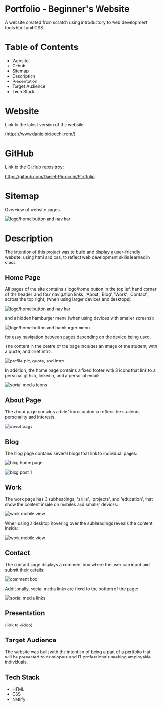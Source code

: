 # Portfolio - Beginner's Website

A website created from scratch using introductory to web development tools html and CSS.

# Table of Contents

-   Website
-   Github
-   Sitemap
-   Description
-   Presentation
-   Target Audience
-   Tech Stack

# Website

Link to the latest version of the website:

(https://www.danielpiciocchi.com/)

# GitHub

Link to the GitHub repositroy:

https://github.com/Daniel-Piciocchi/Portfolio

# Sitemap

Overview of website pages.

![logo/home button and nav bar](./images/sitemap.png)

# Description

The intention of this project was to build and display a user-friendly website, using html and css, to reflect web development skills learned in class.

## Home Page

All pages of the site contains a logo/home button in the top left hand corner of
the header, and four navigation links, 'About', Blog', 'Work', 'Contact', across the top right,
(when using larger devices and desktops):

![logo/home button and nav bar](./images/logo%3Ahome-nav-bar.png)

and a hidden hamburger menu (when using devices
with smaller screens):

![logo/home button and hamburger menu](./images/logo%3Ahome-hamburger-menu.png)

for easy navigation between pages depending on the device being used.

The content in the centre of the page includes an image of the student, with a quote, and brief intro:

![profile pic, quote, and intro](./images/pic-quote-intro.png)

In addition, the home page contains a fixed footer with 3 icons that link to a personal github, linkedin, and a personal email:

![social media icons](./images/social-media-links.png)

## About Page

The about page contains a brief introduction to reflect the students personality and interests.

![about page](./images/about.png)

## Blog

The blog page contains several blogs that link to individual pages:

![blog home page](./images/blog-home.png)

![blog post 1](./images/blog-article-1.png)

## Work

The work page has 3 subheadings, 'skills', 'projects', and 'education', that show the content inside on mobiles and smaller devices:

![work mobile view](./images/work-mobile.png)

When using a desktop hovering over the subheadings reveals the content inside:

![work mobile view](./images/work-desktop.png)

## Contact

The contact page displays a comment box where the user can input and submit their details:

![comment box](./images/contact.png)

Additionally, social media links are fixed to the bottom of the page:

![social media links](./images/social-media-links.png)

## Presentation

(link to video)

## Target Audience

The website was built with the intention of being a part of a portfolio that will be presented to developers and IT professionals seeking employable individuals.

## Tech Stack

-   HTML
-   CSS
-   Netlify
